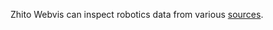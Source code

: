 Zhito Webvis can inspect robotics data from various [sources](https://foxglove.dev/docs/app-concepts/data-sources).

